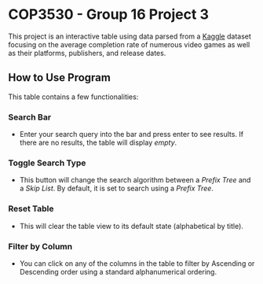 # COP3530 - Group 16 Project 3
This project is an interactive table using data parsed from a [Kaggle](https://www.kaggle.com/datasets/kasumil5x/howlongtobeat-games-completion-times) dataset focusing on the average completion rate of numerous video games as well as their platforms, publishers, and release dates. 

## How to Use Program
This table contains a few functionalities:
### Search Bar
- Enter your search query into the bar and press enter to see results. If there are no results, the table will display *empty*.
### Toggle Search Type
- This button will change the search algorithm between a *Prefix Tree* and a *Skip List*. By default, it is set to search using a *Prefix Tree*.
### Reset Table
- This will clear the table view to its default state (alphabetical by title).
### Filter by Column
- You can click on any of the columns in the table to filter by Ascending or Descending order using a standard alphanumerical ordering.